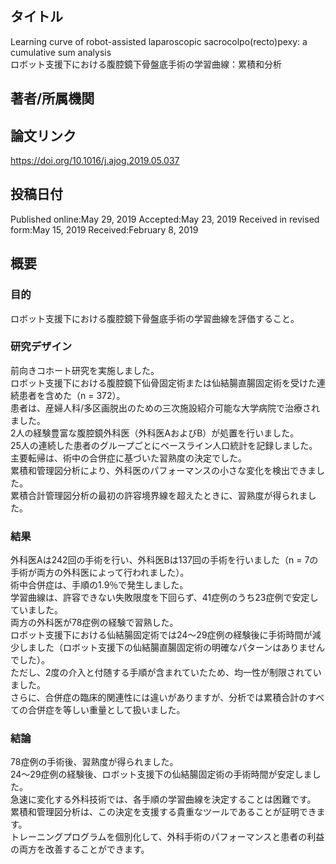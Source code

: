 ## タイトル
Learning curve of robot-assisted laparoscopic sacrocolpo(recto)pexy: a cumulative sum analysis  
ロボット支援下における腹腔鏡下骨盤底手術の学習曲線：累積和分析

## 著者/所属機関

## 論文リンク
https://doi.org/10.1016/j.ajog.2019.05.037

## 投稿日付
Published online:May 29, 2019
Accepted:May 23, 2019
Received in revised form:May 15, 2019
Received:February 8, 2019

## 概要
### 目的
ロボット支援下における腹腔鏡下骨盤底手術の学習曲線を評価すること。

### 研究デザイン
前向きコホート研究を実施しました。  
ロボット支援下における腹腔鏡下仙骨固定術または仙結腸直腸固定術を受けた連続患者を含めた（n = 372）。  
患者は、産婦人科/多区画脱出のための三次施設紹介可能な大学病院で治療されました。  
2人の経験豊富な腹腔鏡外科医（外科医AおよびB）が処置を行いました。  
25人の連続した患者のグループごとにベースライン人口統計を記録しました。  
主要転帰は、術中の合併症に基づいた習熟度の決定でした。  
累積和管理図分析により、外科医のパフォーマンスの小さな変化を検出できました。  
累積合計管理図分析の最初の許容境界線を超えたときに、習熟度が得られました。

### 結果
外科医Aは242回の手術を行い、外科医Bは137回の手術を行いました（n = 7の手術が両方の外科医によって行われました）。  
術中合併症は、手順の1.9％で発生しました。  
学習曲線は、許容できない失敗限度を下回らず、41症例のうち23症例で安定していました。  
両方の外科医が78症例の経験で習熟した。  
ロボット支援下における仙結腸固定術では24〜29症例の経験後に手術時間が減少しました（ロボット支援下の仙結腸直腸固定術の明確なパターンはありませんでした）。  
ただし、2度の介入と付随する手順が含まれていたため、均一性が制限されていました。  
さらに、合併症の臨床的関連性には違いがありますが、分析では累積合計のすべての合併症を等しい重量として扱いました。

### 結論
78症例の手術後、習熟度が得られました。  
24〜29症例の経験後、ロボット支援下の仙結腸固定術の手術時間が安定しました。  
急速に変化する外科技術では、各手順の学習曲線を決定することは困難です。  
累積和管理図分析は、この決定を支援する貴重なツールであることが証明できます。  
トレーニングプログラムを個別化して、外科手術のパフォーマンスと患者の利益の両方を改善することができます。
